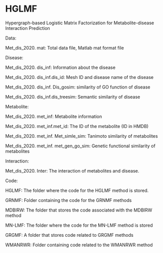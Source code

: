 # HGLMF
Hypergraph-based Logistic Matrix Factorization for Metabolite-disease Interaction Prediction

Data:

 Met_dis_2020. mat: Total data file, Matlab mat format file
 
 Disease:
 
  Met_dis_2020. dis_inf: Information about the disease
  
  Met_dis_2020. dis_inf.dis_id: Mesh ID and disease name of the disease
  
  Met_dis_2020. dis_inf. Dis_gosim: similarity of GO function of disease
  
  Met_dis_2020. dis_inf.dis_treesim: Semantic similarity of disease
  
 Metabolite:
 
  Met_dis_2020. met_inf: Metabolite information
  
  Met_dis_2020. met_inf.met_id: The ID of the metabolite (ID in HMDB)
  
  Met_dis_2020. met_inf. Met_simle_sim: Tanimoto similarity of metabolites
  
  Met_dis_2020. met_inf. met_gen_go_sim: Genetic functional similarity of metabolites
  
 Interaction:
 
  Met_dis_2020. Inter: The interaction of metabolites and disease.


Code:

 HGLMF: The folder where the code for the HGLMF method is stored.
 
 GRNMF: Folder containing the code for the GRNMF methods
 
 MDBIRW: The folder that stores the code associated with the MDBIRW method
 
 MN-LMF: The folder where the code for the MN-LMF method is stored
 
 GRGMF: A folder that stores code related to GRGMF methods
 
 WMANRWR: Folder containing code related to the WMANRWR method
